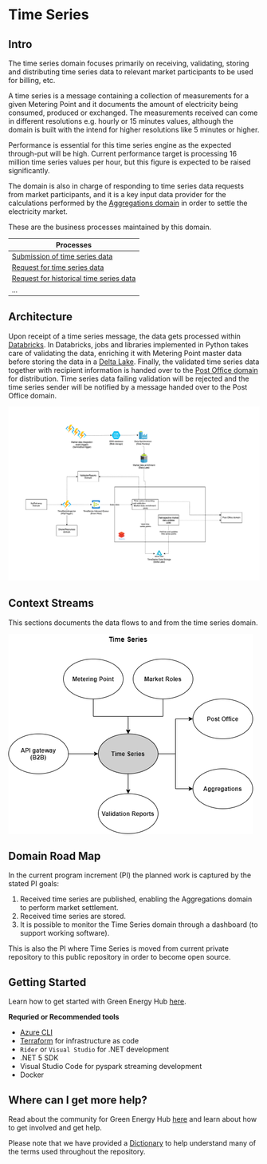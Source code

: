 # Time Series

## Intro

The time series domain focuses primarily on receiving, validating, storing and distributing time series data to relevant market participants to be used for billing, etc.

A time series is a message containing a collection of measurements for a given Metering Point and it documents the amount of electricity being consumed, produced or exchanged. The measurements received can come in different resolutions e.g. hourly or 15 minutes values, although the domain is built with the intend for higher resolutions like 5 minutes or higher.

Performance is essential for this time series engine as the expected through-put will be high. Current performance target is processing 16 million time series values per hour, but this figure is expected to be raised significantly.

The domain is also in charge of responding to time series data requests from market participants, and it is a key input data provider for the calculations performed by the [Aggregations domain](https://github.com/Energinet-DataHub/geh-aggregations) in order to settle the electricity market.

These are the business processes maintained by this domain.

| Processes |
| ------------- |
| [Submission of time series data](docs/business-processes/submission-of-time-series-data.md) |
| [Request for time series data](docs/business-processes/request-for-time-series-data.md) |
| [Request for historical time series data](docs/business-processes/request-for-historical-time-series-data.md) |
| ... |

## Architecture

Upon receipt of a time series message, the data gets processed within [Databricks](https://databricks.com/). In Databricks, jobs and libraries implemented in Python takes care of validating the data, enriching it with Metering Point master data before storing the data in a [Delta Lake](https://delta.io/). Finally, the validated time series data together with recipient information is handed over to the [Post Office domain](https://github.com/Energinet-DataHub/geh-post-office) for distribution. Time series data failing validation will be rejected and the time series sender will be notified by a message handed over to the Post Office domain.

![design](ARCHITECTURE.png)

## Context Streams

This sections documents the data flows to and from the time series domain.

![Context stream](./images/TimeSeriesContextStreams.png "Time Series context streams")

## Domain Road Map

In the current program increment (PI) the planned work is captured by the stated PI goals:

1. Received time series are published, enabling the Aggregations domain to perform market settlement.
2. Received time series are stored.
3. It is possible to monitor the Time Series domain through a dashboard (to support working software).

This is also the PI where Time Series is moved from current private repository to this public repository in order to become open source.

## Getting Started

Learn how to get started with Green Energy Hub [here](https://github.com/Energinet-DataHub/green-energy-hub/blob/main/docs/getting-started.md).

**Requried or Recommended tools**

* [Azure CLI](https://docs.microsoft.com/en-us/cli/azure/install-azure-cli)
* [Terraform](https://www.terraform.io) for infrastructure as code
* `Rider` or `Visual Studio` for .NET development
* .NET 5 SDK
* Visual Studio Code for pyspark streaming development
* Docker

## Where can I get more help?

Read about the community for Green Energy Hub [here](https://github.com/Energinet-DataHub/green-energy-hub/blob/main/COMMUNITY.md) and learn about how to get involved and get help.

Please note that we have provided a [Dictionary](https://github.com/Energinet-DataHub/green-energy-hub/tree/main/docs/dictionary-and-concepts) to help understand many of the terms used throughout the repository.
